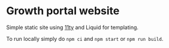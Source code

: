 # Growth portal website

Simple static site using [11ty](https://11ty.dev) and Liquid for templating.

To run locally simply do `npm ci` and `npm start` or `npm run build`.
